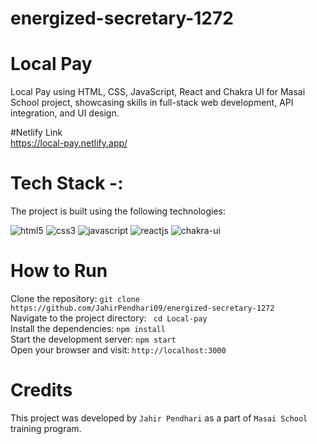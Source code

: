 # energized-secretary-1272
# Local Pay
Local Pay using HTML, CSS, JavaScript, React  and Chakra UI for Masai School project, showcasing skills in full-stack web development, API integration, and UI design.

#Netlify Link
<br/>
https://local-pay.netlify.app/

# Tech Stack -:<br/>
The project is built using the following technologies:
<p >
    <img src="https://img.shields.io/badge/HTML5-E34F26?style=for-the-badge&logo=html5&logoColor=white" alt="html5" />
    <img src="https://img.shields.io/badge/CSS3-1572B6?style=for-the-badge&logo=css3&logoColor=white" alt="css3" /> 
    <img src="https://img.shields.io/badge/JavaScript-323330?style=for-the-badge&logo=javascript&logoColor=F7DF1E" alt="javascript" />
    <img src="https://img.shields.io/badge/React-20232A?style=for-the-badge&logo=react&logoColor=61DAFB" alt="reactjs" />
    <img src="https://img.shields.io/badge/Chakra%20UI-3bc7bd?style=for-the-badge&logo=chakraui&logoColor=white" alt="chakra-ui" />
</p>


# How to Run <br/>
Clone the repository:   ``` git clone https://github.com/JahirPendhari09/energized-secretary-1272 ``` <br/>
Navigate to the project directory:   ``` cd Local-pay``` <br/>
Install the dependencies:   ``` npm install ``` <br/>
Start the development server:   ``` npm start ``` <br/>
Open your browser and visit:   ``` http://localhost:3000 ``` <br/>

# Credits <br/>
This project was developed by ```Jahir Pendhari``` as a part of ```Masai School``` training program.
<br/><br/>
